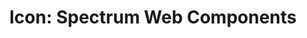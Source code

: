 ---
layout: examples.njk
title: 'Icon: Spectrum Web Components'
displayName: Icon
componentName: icon
componentHeading: sp-icon
tags:
- component-examples
---